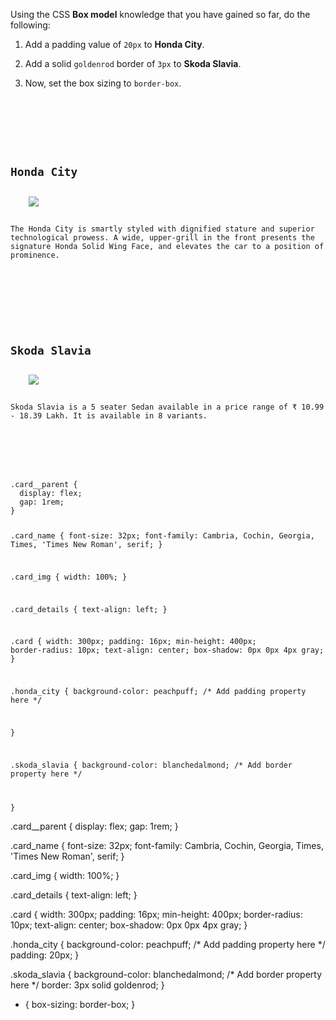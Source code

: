 Using the CSS **Box model** knowledge that you have
gained so far, do the following:

1. Add a padding value of `20px` to **Honda City**.

2. Add a solid `goldenrod` border of `3px` to **Skoda Slavia**.

3. Now, set the box sizing to `border-box`.

<codeblock language="css" type="exercise" testMode="fixedInput" showSolution="false">
<code>
<panel language="html">
<div class="card__parent">
  <div class="card honda_city">
    <h2 class="card_name">Honda City</h2>
    <img class="card_img" src="https://carsguide-res.cloudinary.com/image/upload/f_auto,fl_lossy,q_auto,t_default/v1/editorial/vhs/Honda-City.png" />
    <p class="card_details">The Honda City is smartly styled with dignified stature and superior technological prowess. A wide, upper-grill in the front presents the signature Honda Solid Wing Face, and elevates the car to a position of prominence.</p>
  </div>

  <div class="card skoda_slavia">
    <h2 class="card_name">Skoda Slavia</h2>
    <img class="card_img" src="https://kunskoda.com/assets/front/images/slavia/1.png" />
    <p class="card_details">Skoda Slavia is a 5 seater Sedan available in a price range of ₹ 10.99 - 18.39 Lakh. It is available in 8 variants.</p>
  </div>
</div>
</panel>
<panel language="css">
.card__parent {
  display: flex;
  gap: 1rem;
}

.card_name {
  font-size: 32px;
  font-family: Cambria, Cochin, Georgia, Times, 'Times New Roman', serif;
}

.card_img {
  width: 100%;
}

.card_details {
  text-align: left;
}

.card {
  width: 300px;
  padding: 16px;
  min-height: 400px;
  border-radius: 10px;
  text-align: center;
  box-shadow: 0px 0px 4px gray;
}

.honda_city {
  background-color: peachpuff;
  /* Add padding property here */

}

.skoda_slavia {
  background-color: blanchedalmond;
  /* Add border property here */

}
</panel>
</code>

<solution>
.card__parent {
  display: flex;
  gap: 1rem;
}

.card_name {
  font-size: 32px;
  font-family: Cambria, Cochin, Georgia, Times, 'Times New Roman', serif;
}

.card_img {
  width: 100%;
}

.card_details {
  text-align: left;
}

.card {
  width: 300px;
  padding: 16px;
  min-height: 400px;
  border-radius: 10px;
  text-align: center;
  box-shadow: 0px 0px 4px gray;
}

.honda_city {
  background-color: peachpuff;
  /* Add padding property here */
  padding: 20px;
}

.skoda_slavia {
  background-color: blanchedalmond;
  /* Add border property here */
  border: 3px solid goldenrod;
}

* {
  box-sizing: border-box;
}
</solution>
</codeblock>
